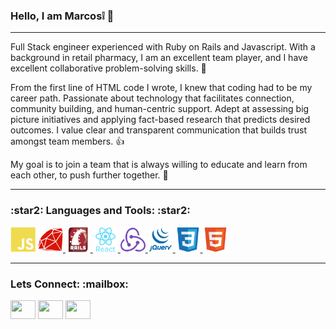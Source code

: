 


### Hello, I am Marcos:grey_exclamation:  👋

---

<!--
**MarcRodrigFelix/MarcRodrigFelix** is a ✨ _special_ ✨ repository because its `README.md` (this file) appears on your GitHub profile.

Here are some ideas to get you started:

- 🔭 I’m currently working on ...
- 🌱 I’m currently learning ...
- 👯 I’m looking to collaborate on ...
- 🤔 I’m looking for help with ...
- 💬 Ask me about ...
- 📫 How to reach me: ...
- 😄 Pronouns: ...
- ⚡ Fun fact: ...
-->


Full Stack engineer experienced with Ruby on Rails and Javascript. With a background in retail pharmacy, I am an excellent team player, and I have excellent collaborative problem-solving skills. :punch:

From the first line of HTML code I wrote, I knew that coding had to be my career path. Passionate about technology that facilitates connection, community building, and human-centric support. Adept at assessing big picture initiatives and applying fact-based research that predicts desired outcomes. I value clear and transparent communication that builds trust amongst team members. :thumbsup:

My goal is to join a team that is always willing to educate and learn from each other, to push further together. :muscle:

---

<h3 align="left">:star2: Languages and Tools: :star2: </h3>
<p align="left">
  <a href="https://www.cprogramming.com/" target="_blank"> <img src="https://github.com/devicons/devicon/blob/master/icons/javascript/javascript-plain.svg" alt="c" width="40" height="40"/></a>
  <a href="https://www.cprogramming.com/" target="_blank"> <img src="https://github.com/devicons/devicon/blob/master/icons/ruby/ruby-plain.svg" alt="c" width="40" height="40"/> </a>
  <a href="https://www.cprogramming.com/" target="_blank"> <img src="https://raw.githubusercontent.com/devicons/devicon/9f4f5cdb393299a81125eb5127929ea7bfe42889/icons/rails/rails-original-wordmark.svg" alt="c" width="40" height="40"/> </a>
  <a href="https://www.cprogramming.com/" target="_blank" > <img src="https://github.com/devicons/devicon/blob/master/icons/react/react-original-wordmark.svg" alt="c" width="40" height="40"/> </a>
  <a href="https://www.cprogramming.com/" target="_blank"> <img src="https://github.com/devicons/devicon/blob/master/icons/redux/redux-original.svg" title="Redux" alt="c" width="40" height="40"/> </a>
  <a href="https://www.cprogramming.com/" target="_blank"> <img src="https://github.com/devicons/devicon/blob/master/icons/jquery/jquery-plain-wordmark.svg" alt="c" width="40" height="40"/> </a>
  <a href="https://www.cprogramming.com/" target="_blank"> <img src="https://github.com/devicons/devicon/blob/master/icons/css3/css3-original.svg" alt="c" width="40" height="40"/> </a>
  <a href="https://www.cprogramming.com/" target="_blank"> <img src="https://github.com/devicons/devicon/blob/master/icons/html5/html5-original.svg" alt="c" width="40" height="40"/> </a>
</p>


---
<h3 align="left">Lets Connect: :mailbox: </h3>
<p align="left">
  <a href="https://www.linkedin.com/in/marcos-rodriguez-felix/" target="blank"><img align="center" src="https://camo.githubusercontent.com/c8a9c5b414cd812ad6a97a46c29af67239ddaeae08c41724ff7d945fb4c047e5/68747470733a2f2f6564656e742e6769746875622e696f2f537570657254696e7949636f6e732f696d616765732f7376672f6c696e6b6564696e2e737667" alt="" height="30" width="40" /></a>
  <a href="https://twitter.com/MarcFelixRodrig" target="blank"><img align="center" src="https://camo.githubusercontent.com/35b0b8bfbd8840f35607fb56ad0a139047fd5d6e09ceb060c5c6f0a5abd1044c/68747470733a2f2f6564656e742e6769746875622e696f2f537570657254696e7949636f6e732f696d616765732f7376672f747769747465722e737667" alt="" height="30" width="40" /></a>
  <a href="https://github.com/MarcRodrigFelix" target="blank"><img align="center" src="https://camo.githubusercontent.com/b079fe922f00c4b86f1b724fbc2e8141c468794ce8adbc9b7456e5e1ad09c622/68747470733a2f2f6564656e742e6769746875622e696f2f537570657254696e7949636f6e732f696d616765732f7376672f6769746875622e737667" alt="" height="30" width="40" style="color: #55ACEE;"/></a>
</p>
